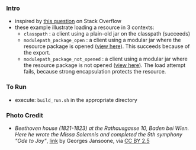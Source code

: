 
### Intro

* inspired by [this question](https://stackoverflow.com/questions/45166757) on Stack Overflow
* these example illustrate loading a resource in 3 contexts:
    * `classpath` : a client using a plain-old jar on the classpath (succeeds)
    * `modulepath_package_open` : a client using a modular jar where the resource package is opened ([view here](https://github.com/codetojoy/easter_eggs_for_java_9/blob/master/egg_31_stack_overflow_45166757/modulepath_export/src/net.codetojoy.example/module-info.java)). This succeeds because of the export.
    * `modulepath_package_not_opened` : a client using a modular jar where the resource package is not opened ([view here](https://github.com/codetojoy/easter_eggs_for_java_9/blob/master/egg_31_stack_overflow_45166757/modulepath_no_export/src/net.codetojoy.example/module-info.java)). The load attempt fails, because strong encapsulation protects the resource.

### To Run

* execute: `build_run.sh` in the appropriate directory

### Photo Credit

* _Beethoven house (1821-1823) at the Rathausgasse 10, Baden bei Wien. Here he wrote the Missa Solemnis and completed the 9th symphony "Ode to Joy"_, [link](https://en.wikipedia.org/wiki/Ode_to_Joy#/media/File:Baden.Beethoven01.jpg) by Georges Jansoone, via [CC BY 2.5](https://creativecommons.org/licenses/by/2.5/)
